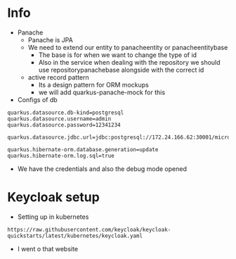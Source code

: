 # Info
- Panache
  - Panache is JPA
  - We need to extend our entity to panacheentity or panacheentitybase
    - The base is for when we want to change the type of id
    - Also in the service when dealing with the repository we should use repositorypanachebase alongside with the correct id
  - active record pattern
    - Its a design pattern for ORM mockups
    - we will add quarkus-panache-mock for this
- Configs of db
```
quarkus.datasource.db-kind=postgresql 
quarkus.datasource.username=admin
quarkus.datasource.password=12341234

quarkus.datasource.jdbc.url=jdbc:postgresql://172.24.166.62:30001/micro

quarkus.hibernate-orm.database.generation=update
quarkus.hibernate-orm.log.sql=true
```
- We have the credentials and also the debug mode opened
# Keycloak setup
- Setting up in kubernetes
```
https://raw.githubusercontent.com/keycloak/keycloak-quickstarts/latest/kubernetes/keycloak.yaml
```
- I went o that website 